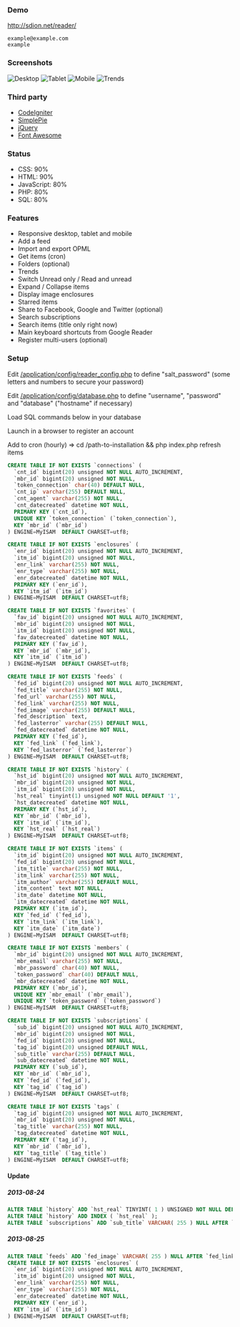 ### Demo

http://sdion.net/reader/
```text
example@example.com
example
```

### Screenshots

![Desktop](medias/desktop.png)
![Tablet](medias/tablet.png)
![Mobile](medias/mobile.png)
![Trends](medias/trends.png)

### Third party

* [CodeIgniter](http://ellislab.com/codeigniter/)
* [SimplePie](http://simplepie.org)
* [jQuery](http://jquery.com/)
* [Font Awesome](http://fortawesome.github.io/Font-Awesome/)

### Status

* CSS: 90%
* HTML: 90%
* JavaScript: 80%
* PHP: 80%
* SQL: 80%

### Features

* Responsive desktop, tablet and mobile
* Add a feed
* Import and export OPML
* Get items (cron)
* Folders (optional)
* Trends
* Switch Unread only / Read and unread
* Expand / Collapse items
* Display image enclosures
* Starred items
* Share to Facebook, Google and Twitter (optional)
* Search subscriptions
* Search items (title only right now)
* Main keyboard shortcuts from Google Reader
* Register multi-users (optional)

### Setup

Edit [/application/config/reader_config.php](/application/config/reader_config.php) to define "salt_password" (some letters and numbers to secure your password)

Edit [/application/config/database.php](/application/config/database.php) to define "username", "password" and "database" ("hostname" if necessary)

Load SQL commands below in your database

Launch in a browser to register an account

Add to cron (hourly) => cd /path-to-installation && php index.php refresh items

```sql
CREATE TABLE IF NOT EXISTS `connections` (
  `cnt_id` bigint(20) unsigned NOT NULL AUTO_INCREMENT,
  `mbr_id` bigint(20) unsigned NOT NULL,
  `token_connection` char(40) DEFAULT NULL,
  `cnt_ip` varchar(255) DEFAULT NULL,
  `cnt_agent` varchar(255) NOT NULL,
  `cnt_datecreated` datetime NOT NULL,
  PRIMARY KEY (`cnt_id`),
  UNIQUE KEY `token_connection` (`token_connection`),
  KEY `mbr_id` (`mbr_id`)
) ENGINE=MyISAM  DEFAULT CHARSET=utf8;

CREATE TABLE IF NOT EXISTS `enclosures` (
  `enr_id` bigint(20) unsigned NOT NULL AUTO_INCREMENT,
  `itm_id` bigint(20) unsigned NOT NULL,
  `enr_link` varchar(255) NOT NULL,
  `enr_type` varchar(255) NOT NULL,
  `enr_datecreated` datetime NOT NULL,
  PRIMARY KEY (`enr_id`),
  KEY `itm_id` (`itm_id`)
) ENGINE=MyISAM  DEFAULT CHARSET=utf8;

CREATE TABLE IF NOT EXISTS `favorites` (
  `fav_id` bigint(20) unsigned NOT NULL AUTO_INCREMENT,
  `mbr_id` bigint(20) unsigned NOT NULL,
  `itm_id` bigint(20) unsigned NOT NULL,
  `fav_datecreated` datetime NOT NULL,
  PRIMARY KEY (`fav_id`),
  KEY `mbr_id` (`mbr_id`),
  KEY `itm_id` (`itm_id`)
) ENGINE=MyISAM  DEFAULT CHARSET=utf8;

CREATE TABLE IF NOT EXISTS `feeds` (
  `fed_id` bigint(20) unsigned NOT NULL AUTO_INCREMENT,
  `fed_title` varchar(255) NOT NULL,
  `fed_url` varchar(255) NOT NULL,
  `fed_link` varchar(255) NOT NULL,
  `fed_image` varchar(255) DEFAULT NULL,
  `fed_description` text,
  `fed_lasterror` varchar(255) DEFAULT NULL,
  `fed_datecreated` datetime NOT NULL,
  PRIMARY KEY (`fed_id`),
  KEY `fed_link` (`fed_link`),
  KEY `fed_lasterror` (`fed_lasterror`)
) ENGINE=MyISAM  DEFAULT CHARSET=utf8;

CREATE TABLE IF NOT EXISTS `history` (
  `hst_id` bigint(20) unsigned NOT NULL AUTO_INCREMENT,
  `mbr_id` bigint(20) unsigned NOT NULL,
  `itm_id` bigint(20) unsigned NOT NULL,
  `hst_real` tinyint(1) unsigned NOT NULL DEFAULT '1',
  `hst_datecreated` datetime NOT NULL,
  PRIMARY KEY (`hst_id`),
  KEY `mbr_id` (`mbr_id`),
  KEY `itm_id` (`itm_id`),
  KEY `hst_real` (`hst_real`)
) ENGINE=MyISAM  DEFAULT CHARSET=utf8;

CREATE TABLE IF NOT EXISTS `items` (
  `itm_id` bigint(20) unsigned NOT NULL AUTO_INCREMENT,
  `fed_id` bigint(20) unsigned NOT NULL,
  `itm_title` varchar(255) NOT NULL,
  `itm_link` varchar(255) NOT NULL,
  `itm_author` varchar(255) DEFAULT NULL,
  `itm_content` text NOT NULL,
  `itm_date` datetime NOT NULL,
  `itm_datecreated` datetime NOT NULL,
  PRIMARY KEY (`itm_id`),
  KEY `fed_id` (`fed_id`),
  KEY `itm_link` (`itm_link`),
  KEY `itm_date` (`itm_date`)
) ENGINE=MyISAM  DEFAULT CHARSET=utf8;

CREATE TABLE IF NOT EXISTS `members` (
  `mbr_id` bigint(20) unsigned NOT NULL AUTO_INCREMENT,
  `mbr_email` varchar(255) NOT NULL,
  `mbr_password` char(40) NOT NULL,
  `token_password` char(40) DEFAULT NULL,
  `mbr_datecreated` datetime NOT NULL,
  PRIMARY KEY (`mbr_id`),
  UNIQUE KEY `mbr_email` (`mbr_email`),
  UNIQUE KEY `token_password` (`token_password`)
) ENGINE=MyISAM  DEFAULT CHARSET=utf8;

CREATE TABLE IF NOT EXISTS `subscriptions` (
  `sub_id` bigint(20) unsigned NOT NULL AUTO_INCREMENT,
  `mbr_id` bigint(20) unsigned NOT NULL,
  `fed_id` bigint(20) unsigned NOT NULL,
  `tag_id` bigint(20) unsigned DEFAULT NULL,
  `sub_title` varchar(255) DEFAULT NULL,
  `sub_datecreated` datetime NOT NULL,
  PRIMARY KEY (`sub_id`),
  KEY `mbr_id` (`mbr_id`),
  KEY `fed_id` (`fed_id`),
  KEY `tag_id` (`tag_id`)
) ENGINE=MyISAM  DEFAULT CHARSET=utf8;

CREATE TABLE IF NOT EXISTS `tags` (
  `tag_id` bigint(20) unsigned NOT NULL AUTO_INCREMENT,
  `mbr_id` bigint(20) unsigned NOT NULL,
  `tag_title` varchar(255) NOT NULL,
  `tag_datecreated` datetime NOT NULL,
  PRIMARY KEY (`tag_id`),
  KEY `mbr_id` (`mbr_id`),
  KEY `tag_title` (`tag_title`)
) ENGINE=MyISAM  DEFAULT CHARSET=utf8;
```

#### Update

##### 2013-08-24

```sql
ALTER TABLE `history` ADD `hst_real` TINYINT( 1 ) UNSIGNED NOT NULL DEFAULT '1' AFTER `itm_id`;
ALTER TABLE `history` ADD INDEX ( `hst_real` );
ALTER TABLE `subscriptions` ADD `sub_title` VARCHAR( 255 ) NULL AFTER `tag_id`;
```

##### 2013-08-25

```sql
ALTER TABLE `feeds` ADD `fed_image` VARCHAR( 255 ) NULL AFTER `fed_link`;
CREATE TABLE IF NOT EXISTS `enclosures` (
  `enr_id` bigint(20) unsigned NOT NULL AUTO_INCREMENT,
  `itm_id` bigint(20) unsigned NOT NULL,
  `enr_link` varchar(255) NOT NULL,
  `enr_type` varchar(255) NOT NULL,
  `enr_datecreated` datetime NOT NULL,
  PRIMARY KEY (`enr_id`),
  KEY `itm_id` (`itm_id`)
) ENGINE=MyISAM  DEFAULT CHARSET=utf8;
```
